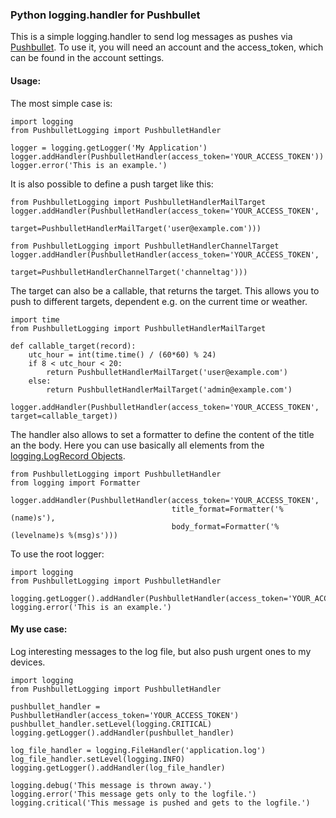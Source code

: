### Python logging.handler for Pushbullet

This is a simple logging.handler to send log messages as pushes via [Pushbullet](https://www.pushbullet.com/). To use it, you will need an account and the access_token, which can be found in the account settings.

#### Usage:

The most simple case is:

    import logging
    from PushbulletLogging import PushbulletHandler

    logger = logging.getLogger('My Application')
    logger.addHandler(PushbulletHandler(access_token='YOUR_ACCESS_TOKEN'))
    logger.error('This is an example.')

It is also possible to define a push target like this:

    from PushbulletLogging import PushbulletHandlerMailTarget
    logger.addHandler(PushbulletHandler(access_token='YOUR_ACCESS_TOKEN',
                                        target=PushbulletHandlerMailTarget('user@example.com')))

    from PushbulletLogging import PushbulletHandlerChannelTarget
    logger.addHandler(PushbulletHandler(access_token='YOUR_ACCESS_TOKEN',
                                        target=PushbulletHandlerChannelTarget('channeltag')))

The target can also be a callable, that returns the target. This allows you to push to different targets, dependent e.g. on the current time or weather.

    import time
    from PushbulletLogging import PushbulletHandlerMailTarget

    def callable_target(record):
        utc_hour = int(time.time() / (60*60) % 24)
        if 8 < utc_hour < 20:
            return PushbulletHandlerMailTarget('user@example.com')
        else:
            return PushbulletHandlerMailTarget('admin@example.com')

    logger.addHandler(PushbulletHandler(access_token='YOUR_ACCESS_TOKEN', target=callable_target))

The handler also allows to set a formatter to define the content of the title an the body. Here you can use basically all elements from the [logging.LogRecord Objects](https://docs.python.org/3/library/logging.html#logrecord-objects).

    from PushbulletLogging import PushbulletHandler
    from logging import Formatter

    logger.addHandler(PushbulletHandler(access_token='YOUR_ACCESS_TOKEN',
                                        title_format=Formatter('%(name)s'),
                                        body_format=Formatter('%(levelname)s %(msg)s')))

To use the root logger:

    import logging
    from PushbulletLogging import PushbulletHandler

    logging.getLogger().addHandler(PushbulletHandler(access_token='YOUR_ACCESS_TOKEN'))
    logging.error('This is an example.')

#### My use case: 

Log interesting messages to the log file, but also push urgent ones to my devices.

    import logging
    from PushbulletLogging import PushbulletHandler
    
    pushbullet_handler = PushbulletHandler(access_token='YOUR_ACCESS_TOKEN')
    pushbullet_handler.setLevel(logging.CRITICAL)
    logging.getLogger().addHandler(pushbullet_handler)
    
    log_file_handler = logging.FileHandler('application.log')
    log_file_handler.setLevel(logging.INFO)
    logging.getLogger().addHandler(log_file_handler)
    
    logging.debug('This message is thrown away.')
    logging.error('This message gets only to the logfile.')
    logging.critical('This message is pushed and gets to the logfile.')

